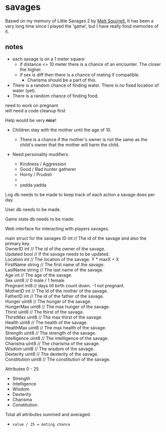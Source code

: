 # savages

Baswd on my memory of Little Savages 2 by [Matt Squirrell.](http://www.sadcow.co.uk/)
It has been a very long time since I played the 'game', but I have really fond memories of it.

## notes
- each savage is on a 1 meter square
  - if distance <= 10 meter there is a chance of an encounter. The closer the higher.
  - if sex is diff then there is a chance of mating if compatible. 
    - Charisma should be a part of this. 
- There is a random chance of finding water. There is no fixed location of water (yet).
- There is a random chance of finding food. 


need to work on pregnant  
will need a code cleanup first

Help would be very ***nice***!


- Children stay with the mother until the age of 10.  
  - There is a chance if the mother's owner is not the same as the child's owner that the mother will harm the child.

- Need personality modifiers.
  - Kindness / Aggression
  - Good / Bad hunter gatherer
  - Horny / Prudish
  - 
  - yadda yadda 


Log db needs to be made to keep track of each action a savage does per day.

User db needs to be made.

Game state db needs ro be made.

Web interface for interacting with players savages.

main struct for the savages
	ID           int    // The id of the savage and also the primary key.  
	OwnerID      int    // The id of the owner of the savage.  
	Updated      bool   // If the savage needs to be updated.  
	Location     int    // The location of the savage. Y * maxX + X  
	FirstName    string // The first name of the savage.  
	LastName     string // The last name of the savage.  
	Age          int    // The age of the savage.  
	Sex          uint8  // 0 male / 1 female  
	Pregnant     int8   // days till birth count down. -1 not pregnant.  
	MotherID     int    // The id of the mother of the savage.  
	FatherID     int    // The id of the father of the savage.  
	Hunger       uint8  // The hunger of the savage.  
	HungerMax    uint8  // The max hunger of the savage.  
	Thirst       uint8  // The thirst of the savage.  
	ThirstMax    uint8  // The max thirst of the savage.  
	Health       uint8  // The health of the savage.  
	HealthMax    uint8  // The max health of the savage.  
	Strength     uint8  // The strength of the savage.  
	Intelligence uint8  // The intelligence of the savage.  
	Charisma     uint8  // The charisma of the savage.  
	Wisdom       uint8  // The wisdom of the savage.  
	Dexterity    uint8  // The dexterity of the savage.  
	Constitution uint8  // The constitution of the savage.  

  

Attributes 0 - 25
- Strength 
- Intelligence
- Wisdom
- Dexterity
- Charisma
- Constitution

Total all attributes summed and averaged.
- `value / 25 = mating chance`

